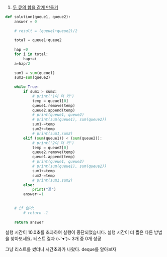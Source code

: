 1. [두 큐의 합을 같게 만들기](https://school.programmers.co.kr/learn/courses/30/lessons/118667)

```python
def solution(queue1, queue2):
    answer = 0
    
    # result = (queue1+queue2)/2
    
    total = queue1+queue2
    
    hap =0
    for i in total:
        hap+=i
    a=hap/2
    
    sum1 = sum(queue1)
    sum2=sum(queue2)
    
    while True:
        if sum1 > sum2:
            # print("1이 더 커")
            temp = queue1[0]
            queue1.remove(temp)
            queue2.append(temp)
            # print(queue1, queue2)
            # print(sum(queue1), sum(queue2))
            sum1-=temp
            sum2+=temp
            # print(sum1,sum2)
        elif (sum(queue1)) < (sum(queue2)):
            # print("2이 더 커")
            temp = queue2[0]
            queue2.remove(temp)
            queue1.append(temp)
            # print(queue1, queue2)
            # print(sum(queue1), sum(queue2))
            sum1+=temp
            sum2-=temp
            # print(sum1,sum2)
        else: 
            print("끝")
        answer+=1
    
    
    # if 없어:
        # return -1
    
    return answer
```

실행 시간이 10.0초를 초과하여 실행이 중단되었습니다. 실행 시간이 더 짧은 다른 방법을 찾아보세요.
테스트 결과 (~˘▾˘)~
3개 중 0개 성공

그냥 리스트를 썼더니 시간초과가 나왔다. deque를 알아보자
